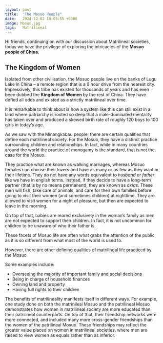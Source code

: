 ```yaml
---
layout: post
title:  "The Mosuo People"
date:   2024-12-02 18:05:55 +0300
image: Mosuo.jpg
tags:   Matrilineal
---
```

Hi friends, continuing on with our discussion about Matrilineal societies, today we have the privilege of exploring the intricacies of the **Mosuo people of China**. 

## The Kingdom of Women ##

Isolated from other civilisation, the Mosuo people live on the banks of Lugu Lake in China – a remote region that is a 6 hour drive from the nearest city. Impressively, this tribe has existed for thousands of years and has even been dubbed the **Kingdom of Women** by the rest of China. They have defied all odds and existed as a strictly matrilineal over time.

It is remarkable to think about is how a system like this can still exist in a land where patriarchy is rooted so deep that a male-dominated mentality has taken over and produced a skewed birth rate of roughly 120 boys to 100 girls in today’s age.

As we saw with the Minangkabau people, there are certain qualities that define each matrilineal society. For the Mosuo, they have a distinct practice surrounding children and relationships. In fact, while in many countries around the world the practice of monogamy is the standard, that is not the case for the Mosuo.

They practice what are known as walking marriages, whereas Mosuo females can choose their lovers and have as many or as few as they want in their lifetime. They do not have any words equivalent to *husband* or *father* like we have in english terms. Instead, if they decide to have a long-term partner (that is by no means permanent), they are known as *axias*. These men will fish, take care of animals, and care for their own families before going to visit their women (and sometimes children) at nighttime. They are allowed to visit women for a night of pleasure, but then are expected to leave in the morning. 

On top of that, babies are reared exclusively in the woman’s family as men are not expected to support their children. In fact, it is not uncommon for children to be unaware of who their father is. 

These facets of Mosuo life are often what grabs the attention of the public as it is so different from what most of the world is used to.

However, there are other defining qualities of matrilineal life practiced by the Mosuo. 

Some examples include:

-	Overseeing the majority of important family and social decisions
-	Being in charge of household finances
-	Owning land and property
-	Having full rights to their children

The benefits of matrilineality manifests itself in different ways. For example, one study done on both the matrinileal Mosuo and the patrilineal Mosuo demonstrates how women in matrilineal society are more educated than their patrilineal counterparts. On top of that, their friendship networks were more connected, and included many more cross-gender friendships than the women of the patrilineal Mosuo. These friendships may reflect the greater value placed on women in matrilineal societies, where men are raised to view women as equals rather than as inferior. 
